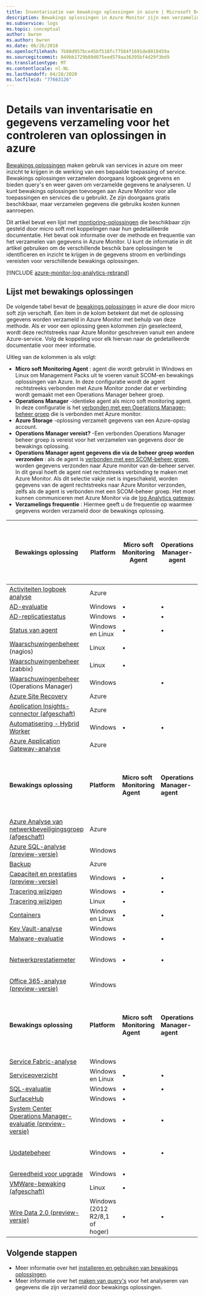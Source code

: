 ```yaml
---
title: Inventarisatie van bewakings oplossingen in azure | Microsoft Docs
description: Bewakings oplossingen in Azure Monitor zijn een verzameling regels voor logica, visualisatie en gegevens aanschaf die gegevens over een bepaald probleem gebied hebben gedraaid.  Dit artikel bevat een lijst met beschik bare bewakings oplossingen van micro soft en informatie over de methode en frequentie van gegevens verzameling.
ms.subservice: logs
ms.topic: conceptual
author: bwren
ms.author: bwren
ms.date: 06/26/2018
ms.openlocfilehash: 7b88d957bce45bf518fc77584f1691de8010459a
ms.sourcegitcommit: 849bb1729b89d075eed579aa36395bf4d29f3bd9
ms.translationtype: MT
ms.contentlocale: nl-NL
ms.lasthandoff: 04/28/2020
ms.locfileid: "77663126"
---
```

# <a name="inventory-and-data-collection-details-for-monitoring-solutions-in-azure"></a>Details van inventarisatie en gegevens verzameling voor het controleren van oplossingen in azure
[Bewakings oplossingen](solutions.md) maken gebruik van services in azure om meer inzicht te krijgen in de werking van een bepaalde toepassing of service. Bewakings oplossingen verzamelen doorgaans logboek gegevens en bieden query's en weer gaven om verzamelde gegevens te analyseren. U kunt bewakings oplossingen toevoegen aan Azure Monitor voor alle toepassingen en services die u gebruikt. Ze zijn doorgaans gratis beschikbaar, maar verzamelen gegevens die gebruiks kosten kunnen aanroepen.

Dit artikel bevat een lijst met [montioring-oplossingen](solutions.md) die beschikbaar zijn gesteld door micro soft met koppelingen naar hun gedetailleerde documentatie.  Het bevat ook informatie over de methode en frequentie van het verzamelen van gegevens in Azure Monitor.  U kunt de informatie in dit artikel gebruiken om de verschillende beschik bare oplossingen te identificeren en inzicht te krijgen in de gegevens stroom en verbindings vereisten voor verschillende bewakings oplossingen.

[!INCLUDE [azure-monitor-log-analytics-rebrand](../../../includes/azure-monitor-log-analytics-rebrand.md)]

## <a name="list-of-monitoring-solutions"></a>Lijst met bewakings oplossingen

De volgende tabel bevat de [bewakings oplossingen](solutions.md) in azure die door micro soft zijn verschaft. Een item in de kolom betekent dat met de oplossing gegevens worden verzameld in Azure Monitor met behulp van deze methode.  Als er voor een oplossing geen kolommen zijn geselecteerd, wordt deze rechtstreeks naar Azure Monitor geschreven vanuit een andere Azure-service. Volg de koppeling voor elk hiervan naar de gedetailleerde documentatie voor meer informatie.

Uitleg van de kolommen is als volgt:

- **Micro soft Monitoring Agent** : agent die wordt gebruikt in Windows en Linux om Management Packs uit te voeren vanuit SCOM-en bewakings oplossingen van Azure. In deze configuratie wordt de agent rechtstreeks verbonden met Azure Monitor zonder dat er verbinding wordt gemaakt met een Operations Manager beheer groep. 
- **Operations Manager** -identieke agent als micro soft monitoring agent. In deze configuratie is het [verbonden met een Operations Manager-beheer groep](../platform/om-agents.md) die is verbonden met Azure monitor. 
-  **Azure Storage** -oplossing verzamelt gegevens van een Azure-opslag account. 
- **Operations Manager vereist?** -Een verbonden Operations Manager beheer groep is vereist voor het verzamelen van gegevens door de bewakings oplossing. 
- **Operations Manager agent gegevens die via de beheer groep worden verzonden** : als de agent is [verbonden met een SCOM-beheer groep](../platform/om-agents.md), worden gegevens verzonden naar Azure monitor van de-beheer server. In dit geval hoeft de agent niet rechtstreeks verbinding te maken met Azure Monitor. Als dit selectie vakje niet is ingeschakeld, worden gegevens van de agent rechtstreeks naar Azure Monitor verzonden, zelfs als de agent is verbonden met een SCOM-beheer groep. Het moet kunnen communiceren met Azure Monitor via de [log Analytics gateway](../platform/gateway.md).
- **Verzamelings frequentie** : Hiermee geeft u de frequentie op waarmee gegevens worden verzameld door de bewakings oplossing. 



| **Bewakings oplossing** | **Platform** | **Micro soft Monitoring Agent** | **Operations Manager-agent** | **Azure Storage** | **Operations Manager vereist?** | **Operations Manager agent gegevens die via een beheer groep zijn verzonden** | **Verzamelingsfrequentie** |
| --- | --- | --- | --- | --- | --- | --- | --- |
| [Activiteiten logboek analyse](../platform/activity-log-collect.md) | Azure | | | | | | bij melding |
| [AD-evaluatie](ad-assessment.md) |Windows |&#8226; |&#8226; | | |&#8226; |7 dagen |
| [AD-replicatiestatus](ad-replication-status.md) |Windows |&#8226; |&#8226; | | |&#8226; |5 dagen |
| [Status van agent](solution-agenthealth.md) | Windows en Linux | &#8226; | &#8226; | | | &#8226; | 1 minuut |
| [Waarschuwingenbeheer](../platform/alert-management-solution.md) (nagios) |Linux |&#8226; | | | | |bij aankomst |
| [Waarschuwingenbeheer](../platform/alert-management-solution.md) (zabbix) |Linux |&#8226; | | | | |1 minuut |
| [Waarschuwingenbeheer](../platform/alert-management-solution.md) (Operations Manager) |Windows | |&#8226; | |&#8226; |&#8226; |3 minuten |
| [Azure Site Recovery](../../site-recovery/site-recovery-overview.md) | Azure | | | | | | N.v.t. |
| [Application Insights-connector (afgeschaft)](../platform/app-insights-connector.md) | Azure | | | |  |  | bij melding |
| [Automatisering - Hybrid Worker](../../automation/automation-hybrid-runbook-worker.md) | Windows | &#8226; | &#8226; |  |  |  | N.v.t. |
| [Azure Application Gateway-analyse](azure-networking-analytics.md) | Azure |  |  |  |  |  | bij melding |
| **Bewakings oplossing** | **Platform** | **Micro soft Monitoring Agent** | **Operations Manager-agent** | **Azure Storage** | **Operations Manager vereist?** | **Operations Manager agent gegevens die via een beheer groep zijn verzonden** | **Verzamelingsfrequentie** |
| [Azure Analyse van netwerkbeveiligingsgroep (afgeschaft)](azure-networking-analytics.md) | Azure |  |  |  |  |  | bij melding |
| [Azure SQL-analyse (preview-versie)](azure-sql.md) | Windows | | | | | | 1 minuut |
| [Backup](https://azure.microsoft.com/resources/templates/101-backup-oms-monitoring/) | Azure |  |  |  |  |  | bij melding |
| [Capaciteit en prestaties (preview-versie)](capacity-performance.md) |Windows |&#8226; |&#8226; | | |&#8226; |bij aankomst |
| [Tracering wijzigen](../../automation/change-tracking.md) |Windows |&#8226; |&#8226; | | |&#8226; |[hangt](../../automation/change-tracking.md#change-tracking-data-collection-details) |
| [Tracering wijzigen](../../automation/change-tracking.md) |Linux |&#8226; | | | | |[hangt](../../automation/change-tracking.md#change-tracking-data-collection-details) |
| [Containers](containers.md) | Windows en Linux | &#8226; | &#8226; |  |  |  | 3 minuten |
| [Key Vault-analyse](azure-key-vault.md) |Windows | | | | | |bij melding |
| [Malware-evaluatie](../../security-center/security-center-install-endpoint-protection.md) |Windows |&#8226; |&#8226; | | |&#8226; |per uur |
| [Netwerkprestatiemeter](network-performance-monitor.md) | Windows | &#8226; | &#8226; |  |  |  | TCP-handshake elke vijf seconden, gegevens verzonden om de drie minuten |
| [Office 365-analyse (preview-versie)](solution-office-365.md) |Windows | | | | | |bij melding |
| **Bewakings oplossing** | **Platform** | **Micro soft Monitoring Agent** | **Operations Manager-agent** | **Azure Storage** | **Operations Manager vereist?** | **Operations Manager agent gegevens die via een beheer groep zijn verzonden** | **Verzamelingsfrequentie** |
| [Service Fabric-analyse](../../service-fabric/service-fabric-diagnostics-oms-setup.md) |Windows | | |&#8226; | | |5 minuten |
| [Serviceoverzicht](service-map.md) | Windows en Linux | &#8226; | &#8226; |  |  |  | 15 seconden |
| [SQL-evaluatie](sql-assessment.md) |Windows |&#8226; |&#8226; | | |&#8226; |7 dagen |
| [SurfaceHub](surface-hubs.md) |Windows |&#8226; | | | | |bij aankomst |
| [System Center Operations Manager-evaluatie (preview-versie)](scom-assessment.md) | Windows | &#8226; | &#8226; |  |  | &#8226; | zeven dagen |
| [Updatebeheer](../../automation/automation-update-management.md) | Windows |&#8226; |&#8226; | | |&#8226; |ten minste twee keer per dag en 15 minuten na het installeren van een update |
| [Gereedheid voor upgrade](https://docs.microsoft.com/windows/deployment/upgrade/upgrade-readiness-get-started) | Windows | &#8226; |  |  |  |  | 2 dagen |
| [VMWare-bewaking (afgeschaft)](vmware.md) | Linux | &#8226; |  |  |  |  | 3 minuten |
| [Wire Data 2.0 (preview-versie)](wire-data.md) |Windows (2012 R2/8,1 of hoger) |&#8226; |&#8226; | | | | 1 minuut |




## <a name="next-steps"></a>Volgende stappen
* Meer informatie over het [installeren en gebruiken van bewakings oplossingen](solutions.md).
* Meer informatie over het [maken van query's](../log-query/log-query-overview.md) voor het analyseren van gegevens die zijn verzameld door bewakings oplossingen.

